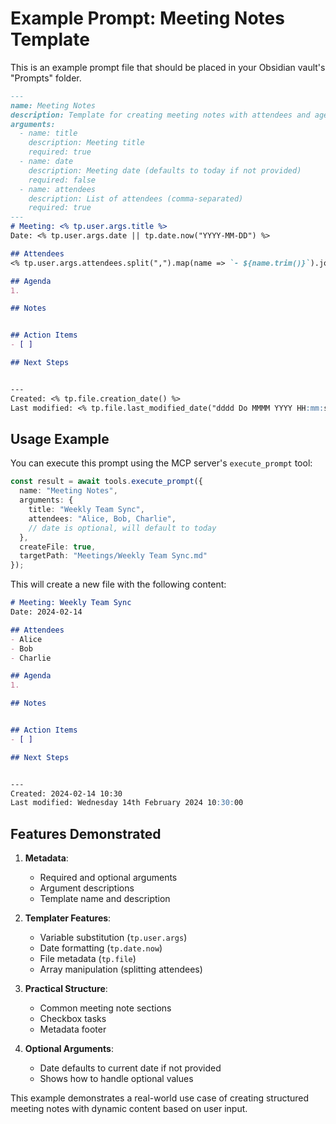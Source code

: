 # Example Prompt: Meeting Notes Template

This is an example prompt file that should be placed in your Obsidian vault's "Prompts" folder.

```md
---
name: Meeting Notes
description: Template for creating meeting notes with attendees and agenda
arguments:
  - name: title
    description: Meeting title
    required: true
  - name: date
    description: Meeting date (defaults to today if not provided)
    required: false
  - name: attendees
    description: List of attendees (comma-separated)
    required: true
---
# Meeting: <% tp.user.args.title %>
Date: <% tp.user.args.date || tp.date.now("YYYY-MM-DD") %>

## Attendees
<% tp.user.args.attendees.split(",").map(name => `- ${name.trim()}`).join("\n") %>

## Agenda
1. 

## Notes


## Action Items
- [ ] 

## Next Steps


---
Created: <% tp.file.creation_date() %>
Last modified: <% tp.file.last_modified_date("dddd Do MMMM YYYY HH:mm:ss") %>
```

## Usage Example

You can execute this prompt using the MCP server's `execute_prompt` tool:

```typescript
const result = await tools.execute_prompt({
  name: "Meeting Notes",
  arguments: {
    title: "Weekly Team Sync",
    attendees: "Alice, Bob, Charlie",
    // date is optional, will default to today
  },
  createFile: true,
  targetPath: "Meetings/Weekly Team Sync.md"
});
```

This will create a new file with the following content:

```md
# Meeting: Weekly Team Sync
Date: 2024-02-14

## Attendees
- Alice
- Bob
- Charlie

## Agenda
1. 

## Notes


## Action Items
- [ ] 

## Next Steps


---
Created: 2024-02-14 10:30
Last modified: Wednesday 14th February 2024 10:30:00
```

## Features Demonstrated

1. **Metadata**:
   - Required and optional arguments
   - Argument descriptions
   - Template name and description

2. **Templater Features**:
   - Variable substitution (`tp.user.args`)
   - Date formatting (`tp.date.now`)
   - File metadata (`tp.file`)
   - Array manipulation (splitting attendees)

3. **Practical Structure**:
   - Common meeting note sections
   - Checkbox tasks
   - Metadata footer

4. **Optional Arguments**:
   - Date defaults to current date if not provided
   - Shows how to handle optional values

This example demonstrates a real-world use case of creating structured meeting notes with dynamic content based on user input.
